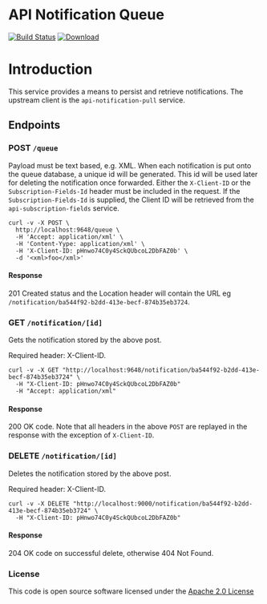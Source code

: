# API Notification Queue

[![Build Status](https://travis-ci.org/hmrc/api-notification-queue.svg)](https://travis-ci.org/hmrc/api-notification-queue) [ ![Download](https://api.bintray.com/packages/hmrc/releases/api-notification-queue/images/download.svg) ](https://bintray.com/hmrc/releases/api-notification-queue/_latestVersion)

# Introduction

This service provides a means to persist and retrieve notifications. The upstream client is the `api-notification-pull` service.  

## Endpoints

### POST `/queue`

Payload must be text based, e.g. XML.
When each notification is put onto the queue database, a unique id will be generated. This id will be used later for deleting the notification once forwarded.
Either the `X-Client-ID` or the `Subscription-Fields-Id` header must be included in the request. If the `Subscription-Fields-Id` is supplied, the Client ID will be retrieved from the `api-subscription-fields` service.

```
curl -v -X POST \
  http://localhost:9648/queue \
  -H 'Accept: application/xml' \
  -H 'Content-Yype: application/xml' \
  -H 'X-Client-ID: pHnwo74C0y4SckQUbcoL2DbFAZ0b' \
  -d '<xml>foo</xml>'
``` 

#### Response

201 Created status and the Location header will contain the URL eg `/notification/ba544f92-b2dd-413e-becf-874b35eb3724`.

### GET `/notification/[id]`

Gets the notification stored by the above post. 

Required header: X-Client-ID.

```  
curl -v -X GET "http://localhost:9648/notification/ba544f92-b2dd-413e-becf-874b35eb3724" \
  -H "X-Client-ID: pHnwo74C0y4SckQUbcoL2DbFAZ0b"    
  -H "Accept: application/xml"   
```

#### Response
200 OK code. Note that all headers in the above `POST` are replayed in the response with the exception of `X-Client-ID`.

### DELETE `/notification/[id]`

Deletes the notification stored by the above post. 

Required header: X-Client-ID.

```  
curl -v -X DELETE "http://localhost:9000/notification/ba544f92-b2dd-413e-becf-874b35eb3724" \
  -H "X-Client-ID: pHnwo74C0y4SckQUbcoL2DbFAZ0b"   
```

#### Response
204 OK code on successful delete, otherwise 404 Not Found. 


### License

This code is open source software licensed under the [Apache 2.0 License]("http://www.apache.org/licenses/LICENSE-2.0.html")
